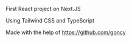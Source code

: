 
First React project on Next.JS

Using Tailwind CSS and TypeScript







Made with the help of https://github.com/goncy

